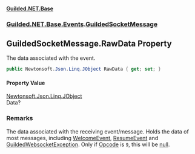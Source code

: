 
#### [Guilded.NET.Base](Guilded_NET_Base 'Guilded.NET.Base')
### [Guilded.NET.Base.Events](Guilded_NET_Base#Guilded_NET_Base_Events 'Guilded.NET.Base.Events').[GuildedSocketMessage](GuildedSocketMessage 'Guilded.NET.Base.Events.GuildedSocketMessage')
## GuildedSocketMessage.RawData Property

The data associated with the event.
```csharp
public Newtonsoft.Json.Linq.JObject RawData { get; set; }
```


#### Property Value
[Newtonsoft.Json.Linq.JObject](https://docs.microsoft.com/en-us/dotnet/api/Newtonsoft.Json.Linq.JObject 'Newtonsoft.Json.Linq.JObject')  
Data?

### Remarks
  
The data associated with the receiving event/message. Holds the data of most messages, including [WelcomeEvent](WelcomeEvent 'Guilded.NET.Base.Events.WelcomeEvent'), [ResumeEvent](ResumeEvent 'Guilded.NET.Base.Events.ResumeEvent') and [GuildedWebsocketException](GuildedWebsocketException 'Guilded.NET.Base.GuildedWebsocketException'). Only if [Opcode](GuildedSocketMessage_Opcode 'Guilded.NET.Base.Events.GuildedSocketMessage.Opcode') is `9`, this will be [null](https://docs.microsoft.com/en-us/dotnet/csharp/language-reference/keywords/null 'https://docs.microsoft.com/en-us/dotnet/csharp/language-reference/keywords/null').